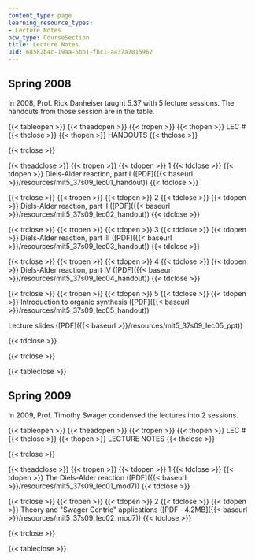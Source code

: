 ```yaml
---
content_type: page
learning_resource_types:
- Lecture Notes
ocw_type: CourseSection
title: Lecture Notes
uid: 68582b4c-19aa-5bb1-fbc1-a437a7015962
---
```


Spring 2008
-----------

In 2008, Prof. Rick Danheiser taught 5.37 with 5 lecture sessions. The handouts from those session are in the table.

{{< tableopen >}}
{{< theadopen >}}
{{< tropen >}}
{{< thopen >}}
LEC #
{{< thclose >}}
{{< thopen >}}
HANDOUTS
{{< thclose >}}

{{< trclose >}}

{{< theadclose >}}
{{< tropen >}}
{{< tdopen >}}
1
{{< tdclose >}}
{{< tdopen >}}
Diels-Alder reaction, part I ([PDF]({{< baseurl >}}/resources/mit5_37s09_lec01_handout))
{{< tdclose >}}

{{< trclose >}}
{{< tropen >}}
{{< tdopen >}}
2
{{< tdclose >}}
{{< tdopen >}}
Diels-Alder reaction, part II ([PDF]({{< baseurl >}}/resources/mit5_37s09_lec02_handout))
{{< tdclose >}}

{{< trclose >}}
{{< tropen >}}
{{< tdopen >}}
3
{{< tdclose >}}
{{< tdopen >}}
Diels-Alder reaction, part III ([PDF]({{< baseurl >}}/resources/mit5_37s09_lec03_handout))
{{< tdclose >}}

{{< trclose >}}
{{< tropen >}}
{{< tdopen >}}
4
{{< tdclose >}}
{{< tdopen >}}
Diels-Alder reaction, part IV ([PDF]({{< baseurl >}}/resources/mit5_37s09_lec04_handout))
{{< tdclose >}}

{{< trclose >}}
{{< tropen >}}
{{< tdopen >}}
5
{{< tdclose >}}
{{< tdopen >}}
Introduction to organic synthesis ([PDF]({{< baseurl >}}/resources/mit5_37s09_lec05_handout))

Lecture slides ([PDF]({{< baseurl >}}/resources/mit5_37s09_lec05_ppt))


{{< tdclose >}}

{{< trclose >}}

{{< tableclose >}}

Spring 2009
-----------

In 2009, Prof. Timothy Swager condensed the lectures into 2 sessions.

{{< tableopen >}}
{{< theadopen >}}
{{< tropen >}}
{{< thopen >}}
LEC #
{{< thclose >}}
{{< thopen >}}
LECTURE NOTES
{{< thclose >}}

{{< trclose >}}

{{< theadclose >}}
{{< tropen >}}
{{< tdopen >}}
1
{{< tdclose >}}
{{< tdopen >}}
The Diels-Alder reaction ([PDF]({{< baseurl >}}/resources/mit5_37s09_lec01_mod7))
{{< tdclose >}}

{{< trclose >}}
{{< tropen >}}
{{< tdopen >}}
2
{{< tdclose >}}
{{< tdopen >}}
Theory and "Swager Centric" applications ([PDF ‑ 4.2MB]({{< baseurl >}}/resources/mit5_37s09_lec02_mod7))
{{< tdclose >}}

{{< trclose >}}

{{< tableclose >}}